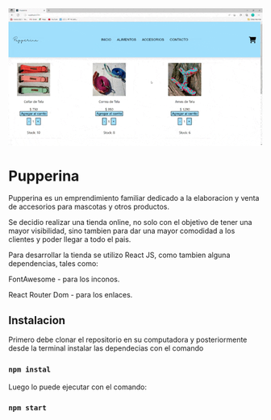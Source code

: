 
<img src="public/assets/gif/gif.gif">

# Pupperina 

Pupperina es un emprendimiento familiar dedicado a la elaboracion y venta de accesorios para mascotas y otros productos.

Se decidio realizar una tienda online, no solo con el objetivo de tener una mayor visibilidad, sino tambien para dar una mayor comodidad a los clientes y poder llegar a todo el pais.

Para desarrollar la tienda se utilizo React JS, como tambien alguna dependencias, tales como:


FontAwesome - para los inconos.

React Router Dom - para los enlaces.

## Instalacion

Primero debe clonar el repositorio en su computadora y posteriormente desde la terminal instalar las dependecias con el comando

### `npm instal`

Luego lo puede ejecutar con el comando:

### `npm start`

